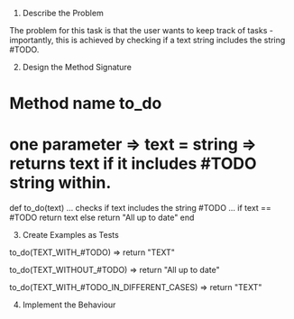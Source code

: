 1. Describe the Problem

The problem for this task is that the user wants to keep track of tasks - importantly, this is achieved by checking if a text string 
includes the string #TODO.

2. Design the Method Signature

# Method name to_do

# one parameter => text = string => returns text if it includes #TODO string within.

def to_do(text)
    ... checks if text includes the string #TODO ...
    if text == #TODO 
        return text
    else 
        return "All up to date"
end 

3. Create Examples as Tests

to_do(TEXT_WITH_#TODO) => return "TEXT"

to_do(TEXT_WITHOUT_#TODO) => return "All up to date"

to_do(TEXT_WITH_#TODO_IN_DIFFERENT_CASES) => return "TEXT"
 
4. Implement the Behaviour

